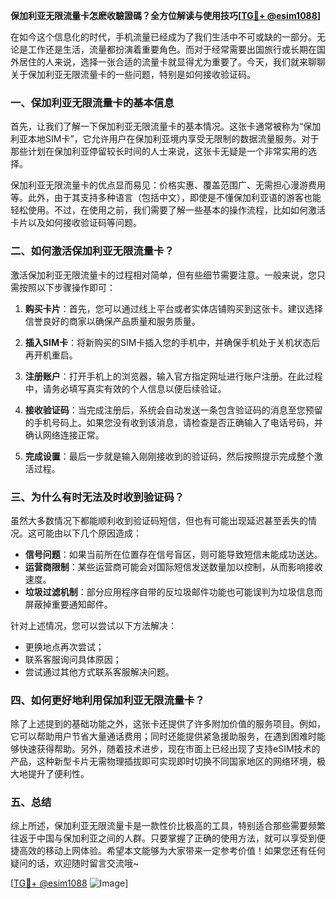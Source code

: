 **保加利亚无限流量卡怎麽收驗證碼？全方位解读与使用技巧[[TG💪+ @esim1088](https://t.me/s/esim1088)]**

在如今这个信息化的时代，手机流量已经成为了我们生活中不可或缺的一部分。无论是工作还是生活，流量都扮演着重要角色。而对于经常需要出国旅行或长期在国外居住的人来说，选择一张合适的流量卡就显得尤为重要了。今天，我们就来聊聊关于保加利亚无限流量卡的一些问题，特别是如何接收验证码。

### 一、保加利亚无限流量卡的基本信息

首先，让我们了解一下保加利亚无限流量卡的基本情况。这张卡通常被称为“保加利亚本地SIM卡”，它允许用户在保加利亚境内享受无限制的数据流量服务。对于那些计划在保加利亚停留较长时间的人士来说，这张卡无疑是一个非常实用的选择。

保加利亚无限流量卡的优点显而易见：价格实惠、覆盖范围广、无需担心漫游费用等。此外，由于其支持多种语言（包括中文），即使是不懂保加利亚语的游客也能轻松使用。不过，在使用之前，我们需要了解一些基本的操作流程，比如如何激活卡片以及如何接收验证码等问题。

### 二、如何激活保加利亚无限流量卡？

激活保加利亚无限流量卡的过程相对简单，但有些细节需要注意。一般来说，您只需按照以下步骤操作即可：

1. **购买卡片**：首先，您可以通过线上平台或者实体店铺购买到这张卡。建议选择信誉良好的商家以确保产品质量和服务质量。
   
2. **插入SIM卡**：将新购买的SIM卡插入您的手机中，并确保手机处于关机状态后再开机重启。

3. **注册账户**：打开手机上的浏览器，输入官方指定网址进行账户注册。在此过程中，请务必填写真实有效的个人信息以便后续验证。

4. **接收验证码**：当完成注册后，系统会自动发送一条包含验证码的消息至您预留的手机号码上。如果您没有收到该消息，请检查是否正确输入了电话号码，并确认网络连接正常。

5. **完成设置**：最后一步就是输入刚刚接收到的验证码，然后按照提示完成整个激活过程。

### 三、为什么有时无法及时收到验证码？

虽然大多数情况下都能顺利收到验证码短信，但也有可能出现延迟甚至丢失的情况。这可能由以下几个原因造成：

- **信号问题**：如果当前所在位置存在信号盲区，则可能导致短信未能成功送达。
- **运营商限制**：某些运营商可能会对国际短信发送数量加以控制，从而影响接收速度。
- **垃圾过滤机制**：部分应用程序自带的反垃圾邮件功能也可能误判为垃圾信息而屏蔽掉重要通知邮件。

针对上述情况，您可以尝试以下方法解决：
- 更换地点再次尝试；
- 联系客服询问具体原因；
- 尝试通过其他方式联系客服解决问题。

### 四、如何更好地利用保加利亚无限流量卡？

除了上述提到的基础功能之外，这张卡还提供了许多附加价值的服务项目。例如，它可以帮助用户节省大量通话费用；同时还能提供紧急援助服务，在遇到困难时能够快速获得帮助。另外，随着技术进步，现在市面上已经出现了支持eSIM技术的产品，这种新型卡片无需物理插拔即可实现即时切换不同国家地区的网络环境，极大地提升了便利性。

### 五、总结

综上所述，保加利亚无限流量卡是一款性价比极高的工具，特别适合那些需要频繁往返于中国与保加利亚之间的人群。只要掌握了正确的使用方法，就可以享受到便捷高效的移动上网体验。希望本文能够为大家带来一定参考价值！如果您还有任何疑问的话，欢迎随时留言交流哦~

[[TG💪+ @esim1088](https://t.me/s/esim1088) ![Image](https://i.postimg.cc/4NQfJmqS/Snipaste-2025-05-13-00-14-12.png)]